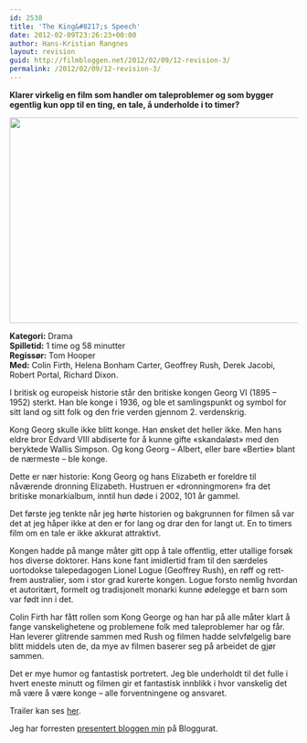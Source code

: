 ```yaml
---
id: 2538
title: 'The King&#8217;s Speech'
date: 2012-02-09T23:26:23+00:00
author: Hans-Kristian Rangnes
layout: revision
guid: http://filmbloggen.net/2012/02/09/12-revision-3/
permalink: /2012/02/09/12-revision-3/
---
```

**Klarer virkelig en film som handler om taleproblemer og som bygger egentlig kun opp til en ting, en tale, å underholde i to timer?**

[<img class="alignnone size-medium wp-image-9" src="http://filmbloggen.net/wp-content/uploads//2011/03/the-kings-speech.jpg?w=300" alt="" width="540" height="360" />](http://filmbloggen.net/wp-content/uploads//2011/03/the-kings-speech.jpg)

**Kategori:** Drama  
**Spilletid:** 1 time og 58 minutter  
**Regissør:** Tom Hooper  
**Med:** Colin Firth, Helena Bonham Carter, Geoffrey Rush, Derek Jacobi, Robert Portal, Richard Dixon.

I britisk og europeisk historie står den britiske kongen Georg VI (1895 &#8211; 1952) sterkt. Han ble konge i 1936, og ble et samlingspunkt og symbol for sitt land og sitt folk og den frie verden gjennom 2. verdenskrig.

Kong Georg skulle ikke blitt konge. Han ønsket det heller ikke. Men hans eldre bror Edvard VIII abdiserte for å kunne gifte «skandaløst» med den beryktede Wallis Simpson. Og kong Georg &#8211; Albert, eller bare «Bertie» blant de nærmeste &#8211; ble konge.

Dette er nær historie: Kong Georg og hans Elizabeth er foreldre til nåværende dronning Elizabeth. Hustruen er «dronningmoren» fra det britiske monarkialbum, inntil hun døde i 2002, 101 år gammel.

Det første jeg tenkte når jeg hørte historien og bakgrunnen for filmen så var det at jeg håper ikke at den er for lang og drar den for langt ut. En to timers film om en tale er ikke akkurat attraktivt.

Kongen hadde på mange måter gitt opp å tale offentlig, etter utallige forsøk hos diverse doktorer. Hans kone fant imidlertid fram til den særdeles uortodokse talepedagogen Lionel Logue (Geoffrey Rush), en røff og rett-frem australier, som i stor grad kurerte kongen. Logue forsto nemlig hvordan et autoritært, formelt og tradisjonelt monarki kunne ødelegge et barn som var født inn i det.

Colin Firth har fått rollen som Kong George og han har på alle måter klart å fange vanskelighetene og problemene folk med taleproblemer har og får. Han leverer glitrende sammen med Rush og filmen hadde selvfølgelig bare blitt middels uten de, da mye av filmen baserer seg på arbeidet de gjør sammen.

Det er mye humor og fantastisk portretert. Jeg ble underholdt til det fulle i hvert eneste minutt og filmen gir et fantastisk innblikk i hvor vanskelig det må være å være konge &#8211; alle forventningene og ansvaret.

Trailer kan ses [her](http://www.youtube.com/watch?v=OAm7gRXFiRo).

Jeg har forresten <a href=&raquo;http://bloggurat.net/minblogg/registrere/292fa2b47c41aee804e9cbba80e91ddb819dcffc&raquo;>presentert bloggen min</a> på Bloggurat.